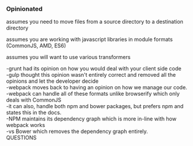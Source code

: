 
<section>
    <h3>Opinionated</h3>
    <p class="fragment">assumes you need to move files from a source directory to a destination directory</p>
    <p class="fragment">assumes you are working with javascript libraries in module formats (CommonJS, AMD, ES6)</p>
    <p class="fragment">assumes you will want to use various transformers</p>
    <aside class="notes">
        -grunt had its opinion on how you would deal with your client side code</br>
        -gulp thought this opinion wasn't entirely correct and removed all the opinions and let the developer decide</br>
        -webpack moves back to having an opinion on how we manage our code.</br>
        -webpack can handle all of these formats unlike browserify which only deals with CommonJS</br>
        -it can also, handle both npm and bower packages, but prefers npm and states this in the docs.</br>
        -NPM maintains its dependency graph which is more in-line with how webpack works</br>
        -vs Bower which removes the dependency graph entirely.</br>
        QUESTIONS
        </aside>
</section>
